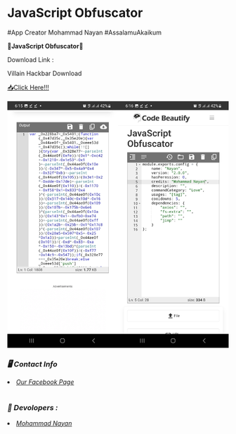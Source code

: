 # JavaScript Obfuscator
#App Creator Mohammad Nayan
#AssalamuAkaikum

<b>🔰JavaScript Obfuscator🔰</b>

 Download Link :

<p>Villain Hackbar Download</p>
<a href="https://drive.google.com/uc?id=1L2y09P6GnefQJBkDBzdtFwVvmOT7GLWl" style="text-decoraction:none;">📥Click Here!!!</a>
<br>
<br>
<img src="https://github.com/MR-NAYAN-404/JavaScript-Obfuscator/blob/main/pic/Screenshot_20230604_181556_JavaScript%20Obfuscator.jpg"width="50%" height="50%"><img src="https://github.com/MR-NAYAN-404/JavaScript-Obfuscator/blob/main/pic/Screenshot_20230604_181600_JavaScript%20Obfuscator.jpg" width="50%" height="50%">


<h3><b><i>🖥️ Contact Info </i></b></h3>
<li>  <i><a href="https://www.facebook.com/www.xnxx.com07/">Our Facebook Page </a></i></li>

<br>
<h3><b><i>🤠 Devolopers :</i></b></h3>
<li> <i><a href="https://www.facebook.com/www.xnxx.com07">Mohammad Nayan</a></i></li>
